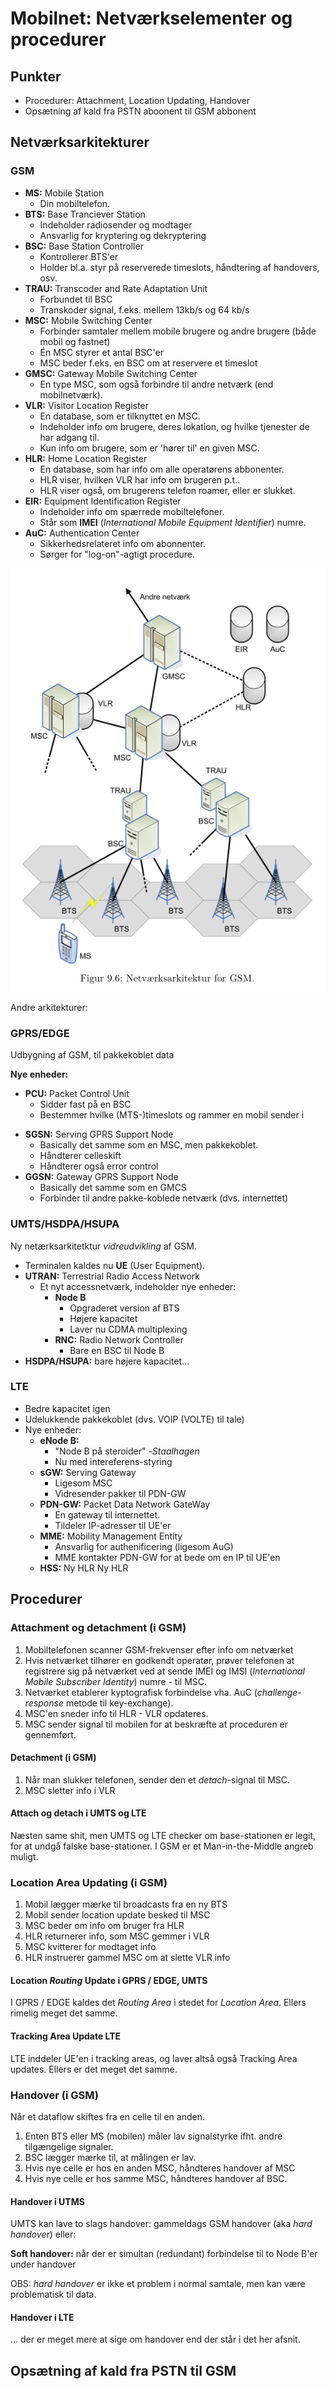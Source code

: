 # Mobilnet: Netværkselementer og procedurer 

## Punkter
* Procedurer: Attachment, Location Updating, Handover
* Opsætning af kald fra PSTN aboonent til GSM abbonent

## Netværksarkitekturer

### GSM

* **MS:** Mobile Station
	- Din mobiltelefon.
* **BTS:** Base Tranciever Station
	- Indeholder radiosender og modtager
	- Ansvarlig for kryptering og dekryptering
* **BSC:** Base Station Controller
	- Kontrollerer BTS'er
	- Holder bl.a. styr på reserverede timeslots, håndtering af handovers, osv.
* **TRAU:** Transcoder and Rate Adaptation Unit
	- Forbundet til BSC
	- Transkoder signal, f.eks. mellem 13kb/s og 64 kb/s
* **MSC:** Mobile Switching Center
	- Forbinder samtaler mellem mobile brugere og andre brugere (både mobil og fastnet)
	- Én MSC styrer et antal BSC'er
	- MSC beder f.eks. en BSC om at reservere et timeslot
* **GMSC:** Gateway Mobile Switching Center
	- En type MSC, som også forbindre til andre netværk (end mobilnetværk).
* **VLR:** Visitor Location Register
	- En database, som er tilknyttet en MSC.
	- Indeholder info om brugere, deres lokation, og hvilke tjenester de har adgang til.
	- Kun info om brugere, som er 'hører til' en given MSC.
* **HLR:** Home Location Register
	- En database, som har info om alle operatørens abbonenter.
	- HLR viser, hvilken VLR har info om brugeren p.t..
	- HLR viser også, om brugerens telefon roamer, eller er slukket.
* **EIR:** Equipment Identification Register
	- Indeholder info om spærrede mobiltelefoner.
	- Står som **IMEI** (*International Mobile Equipment Identifier*) numre.
* **AuC:** Authentication Center
	- Sikkerhedsrelateret info om abonnenter.
	- Sørger for "log-on"-agtigt procedure.

![GSM topologi](gsm_map.png)

 Andre arkitekturer:

### GPRS/EDGE
Udbygning af GSM, til pakkekoblet data

**Nye enheder:**
- **PCU:** Packet Control Unit
	- Sidder fast på en BSC
	- Bestemmer hvilke (MTS-)timeslots og rammer en mobil sender i
* **SGSN:** Serving GPRS Support Node
	- Basically det samme som en MSC, men pakkekoblet.
	- Håndterer celleskift
	- Håndterer også error control
* **GGSN:** Gateway GPRS Support Node
	- Basically det samme som en GMCS
	- Forbinder til andre pakke-koblede netværk (dvs. internettet)

### UMTS/HSDPA/HSUPA

Ny netærksarkitetktur *vidreudvikling* af GSM.

* Terminalen kaldes nu **UE** (User Equipment).
* **UTRAN:** Terrestrial Radio Access Network
	- Et nyt accessnetværk, indeholder nye enheder:
		+ **Node B**
			* Opgraderet version af BTS
			* Højere kapacitet
			* Laver nu CDMA multiplexing
		* **RNC:** Radio Network Controller
			- Bare en BSC til Node B
* **HSDPA/HSUPA:** bare højere kapacitet...


### LTE
* Bedre kapacitet igen
* Udelukkende pakkekoblet (dvs. VOIP (VOLTE) til tale)
* Nye enheder:
	- **eNode B:**
		- "Node B på steroider" -*Staalhagen*
		- Nu med intereferens-styring
	* **sGW:** Serving Gateway
		- Ligesom MSC
		- Vidresender pakker til PDN-GW
	- **PDN-GW:** Packet Data Network GateWay
		- En gateway til internettet.
		- Tildeler IP-adresser til UE'er
	* **MME:** Mobility Management Entity
		- Ansvarlig for authenificering (ligesom AuG)
		- MME kontakter PDN-GW for at bede om en IP til UE'en
	- **HSS:** Ny HLR Ny HLR


## Procedurer

### Attachment og detachment (i GSM)
1. Mobiltelefonen scanner GSM-frekvenser efter info om netværket
2. Hvis netværket tilhører en godkendt operatør, prøver telefonen at registrere sig på netværket ved at sende IMEI og IMSI (*International Mobile Subscriber Identity*) numre - til MSC.
3. Netværket etablerer kyptografisk forbindelse vha. AuC (*challenge-response* metode til key-exchange).
4. MSC'en sneder info til HLR - VLR opdateres.
5. MSC sender signal til mobilen for at beskræfte at proceduren er gennemført.

#### Detachment (i GSM)
1. Når man slukker telefonen, sender den et *detach*-signal til MSC.
2. MSC sletter info i VLR

#### Attach og detach i UMTS og LTE
Næsten same shit, men UMTS og LTE checker om base-stationen er legit, for at undgå falske base-stationer. I GSM er et Man-in-the-Middle angreb muligt.

### Location Area Updating (i GSM)
1. Mobil lægger mærke til broadcasts fra en ny BTS
2. Mobil sender location update besked til MSC
3. MSC beder om info om bruger fra HLR
4. HLR returnerer info, som MSC gemmer i VLR
5. MSC kvitterer for modtaget info
6. HLR instruerer gammel MSC om at slette VLR info

#### Location *Routing* Update i GPRS / EDGE, UMTS
I GPRS / EDGE kaldes det *Routing Area* i stedet for *Location Area*.
Ellers rimelig meget det samme.

#### Tracking Area Update LTE
LTE inddeler UE'en i tracking areas, og laver altså også Tracking Area updates. Ellers er det meget det samme.

### Handover (i GSM)
Når et dataflow skiftes fra en celle til en anden.

1. Enten BTS eller MS (mobilen) måler lav signalstyrke ifht. andre tilgængelige signaler. 
2. BSC lægger mærke til, at målingen er lav.
3. Hvis nye celle er hos en anden MSC, håndteres handover af MSC
4. Hvis nye celle er hos samme MSC, håndteres handover af BSC.

#### Handover i UTMS
UMTS kan lave to slags handover: gammeldags GSM handover (aka *hard handover*) eller:

**Soft handover:** når der er simultan (redundant) forbindelse til to Node B'er under handover

OBS: *hard handover* er ikke et problem i normal samtale, men kan være problematisk til data.

#### Handover i LTE
... der er meget mere at sige om handover end der står i det her afsnit.

## Opsætning af kald fra PSTN til GSM




